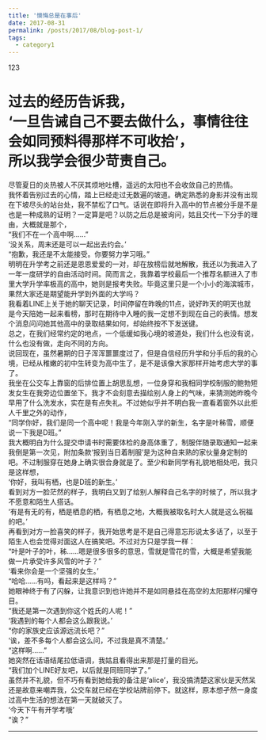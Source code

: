 ```yaml
---
title: '懊悔总是在事后'
date: 2017-08-31
permalink: /posts/2017/08/blog-post-1/
tags:
  - category1
---
```



123

过去的经历告诉我，  
‘一旦告诫自己不要去做什么，事情往往会如同预料得那样不可收拾’，  
所以我学会很少苛责自己。  
======

尽管夏日的炎热被人不厌其烦地吐槽，遥远的太阳也不会收敛自己的热情。  
我怀着告别过去的心情，踏上已经走过无数遍的坡道。确定熟悉的身影并没有出现在下坡尽头的站台处，我不禁松了口气。话说在即将升入高中的节点被分手是不是也是一种成熟的证明？一定算是吧？以防之后总是被询问，姑且交代一下分手的理由，大概就是那个，  
“我们不在一个高中啊……”  
‘没关系，周末还是可以一起出去约会。’  
“抱歉，我还是不太能接受。你要努力学习哦。”  
明明在升学考之前还是恩恩爱爱的一对，却在放榜后就地解散，我还以为我进入了一年一度研学的自由活动时间。简而言之，我靠着学校最后一个推荐名额进入了市里大学升学率极高的高中，她则是报考失败。毕竟这里只是一个小小的海滨城市，果然大家还是期望能升学到外面的大学吗？  
我看着LINE上关于她的聊天记录，时间停留在昨晚的11点，说好昨天的明天也就是今天陪她一起来看榜，那时在期待中入睡的我一定想不到现在自己的表情。想发个消息问问她其他高中的录取结果如何，却始终按不下发送键。  
总之，在我们经常约定的地点，一个低缓如我心境的坡道处，我们什么也没有说，什么也没有做，走向不同的方向。  
说回现在，虽然暑期的日子浑浑噩噩度过了，但是自信经历升学和分手后的我的心境，已经从稚嫩的初中生转变为高中生了，是不是该像大家那样开始考虑大学的事了。  
我坐在公交车上靠窗的后排位置上胡思乱想，一位身穿和我相同学校制服的鲍勃短发女生在我旁边位置坐下。我才不会刻意去描绘别人身上的气味，来猜测她昨晚今早用了什么洗发水，实在是有点失礼。不过她似乎并不明白我一直看着窗外以此拒人千里之外的动作，  
“同学你好，我们是同一个高中呢！我是今年刚入学的新生，名字是叶秭雪，顺便说一下我是D班。”  
我大概明白为什么提交申请书时需要体检的身高体重了，制服伴随录取通知一起来我倒是第一次见，附加条款‘报到当日着制服’是为这种自来熟的家伙量身定制的吧。不过制服穿在她身上确实很合身就是了。至少和新同学有礼貌地相处吧，我只是这样想，  
‘你好，我叫有栖，也是D班的新生。’  
看到对方一脸茫然的样子，我明白又到了给别人解释自己名字的时候了，所以我才不愿意和陌生人搭话。  
‘有是有无的有，栖是栖息的栖，有栖息之地，大概我被取名时大人就是这么祝福的吧。’  
再看到对方一脸喜笑的样子，我开始思考是不是自己得意忘形说太多话了，以至于陌生人也会觉得对面这人在搞笑吧。不过对方只是学我一样：  
“叶是叶子的叶，秭……嗯是很多很多的意思，雪就是雪花的雪，大概是希望我能做一片承受许多风雪的叶子？”  
‘看来你会是一个坚强的女生。’  
“哈哈……有吗，看起来是这样吗？”  
她眼神终于有了闪躲，让我意识到也许她并不是如同悬挂在高空的太阳那样闪耀夺目。  
“我还是第一次遇到你这个姓氏的人呢！”  
‘我遇到的每个人都会这么跟我说。’  
“你的家族史应该源远流长吧？”  
‘诶，差不多每个人都会这么问，不过我是真不清楚。’  
“这样啊……”  
她突然在话语结尾拉低语调，我姑且看得出来那是打量的目光。  
“我们加个LINE好友吧，以后就是同班同学了。”  
虽然并不礼貌，但不巧有看到她给我的备注是‘alice’，我没搞清楚这家伙是天然呆还是故意来嘲弄我，公交车就已经在学校站牌前停下。就这样，原本想孑然一身度过高中生活的想法在第一天就破灭了。  
‘今天下午有开学考哦’  
“诶？”

------

